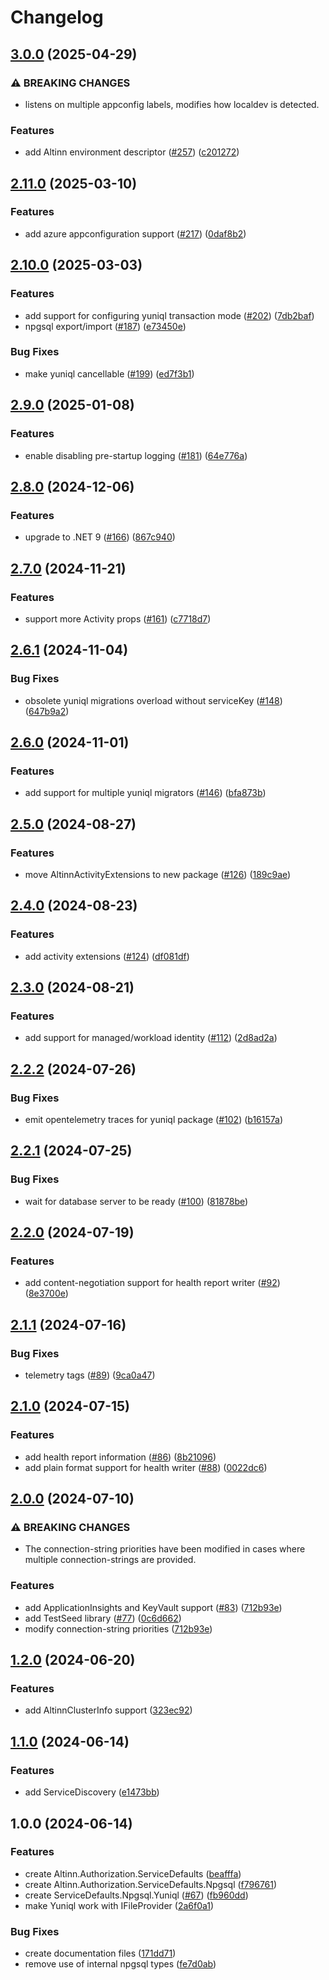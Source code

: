 # Changelog

## [3.0.0](https://github.com/Altinn/altinn-authorization-utils/compare/Altinn.Authorization.ServiceDefaults-v2.11.0...Altinn.Authorization.ServiceDefaults-v3.0.0) (2025-04-29)


### ⚠ BREAKING CHANGES

* listens on multiple appconfig labels, modifies how localdev is detected.

### Features

* add Altinn environment descriptor ([#257](https://github.com/Altinn/altinn-authorization-utils/issues/257)) ([c201272](https://github.com/Altinn/altinn-authorization-utils/commit/c201272f52d9967c5aeca67512060b49fc2885c7))

## [2.11.0](https://github.com/Altinn/altinn-authorization-utils/compare/Altinn.Authorization.ServiceDefaults-v2.10.0...Altinn.Authorization.ServiceDefaults-v2.11.0) (2025-03-10)


### Features

* add azure appconfiguration support ([#217](https://github.com/Altinn/altinn-authorization-utils/issues/217)) ([0daf8b2](https://github.com/Altinn/altinn-authorization-utils/commit/0daf8b22f15806782aa4c6b514862d318aa4e34b))

## [2.10.0](https://github.com/Altinn/altinn-authorization-utils/compare/Altinn.Authorization.ServiceDefaults-v2.9.0...Altinn.Authorization.ServiceDefaults-v2.10.0) (2025-03-03)


### Features

* add support for configuring yuniql transaction mode ([#202](https://github.com/Altinn/altinn-authorization-utils/issues/202)) ([7db2baf](https://github.com/Altinn/altinn-authorization-utils/commit/7db2baf0719bc489822921b64aff7ffc25f2d903))
* npgsql export/import ([#187](https://github.com/Altinn/altinn-authorization-utils/issues/187)) ([e73450e](https://github.com/Altinn/altinn-authorization-utils/commit/e73450e291326ee38cc3bdb7463a434ddc236869))


### Bug Fixes

* make yuniql cancellable ([#199](https://github.com/Altinn/altinn-authorization-utils/issues/199)) ([ed7f3b1](https://github.com/Altinn/altinn-authorization-utils/commit/ed7f3b1b654642a5ef4173be92bdcfd8e4c2ffe4))

## [2.9.0](https://github.com/Altinn/altinn-authorization-utils/compare/Altinn.Authorization.ServiceDefaults-v2.8.0...Altinn.Authorization.ServiceDefaults-v2.9.0) (2025-01-08)


### Features

* enable disabling pre-startup logging ([#181](https://github.com/Altinn/altinn-authorization-utils/issues/181)) ([64e776a](https://github.com/Altinn/altinn-authorization-utils/commit/64e776abd7a382b7fd1f9b123b6b923ee903f7b5))

## [2.8.0](https://github.com/Altinn/altinn-authorization-utils/compare/Altinn.Authorization.ServiceDefaults-v2.7.0...Altinn.Authorization.ServiceDefaults-v2.8.0) (2024-12-06)


### Features

* upgrade to .NET 9 ([#166](https://github.com/Altinn/altinn-authorization-utils/issues/166)) ([867c940](https://github.com/Altinn/altinn-authorization-utils/commit/867c9400ac8fd9a37c71d0af6386fbb414523267))

## [2.7.0](https://github.com/Altinn/altinn-authorization-utils/compare/Altinn.Authorization.ServiceDefaults-v2.6.1...Altinn.Authorization.ServiceDefaults-v2.7.0) (2024-11-21)


### Features

* support more Activity props ([#161](https://github.com/Altinn/altinn-authorization-utils/issues/161)) ([c7718d7](https://github.com/Altinn/altinn-authorization-utils/commit/c7718d7a7ac39c0f0552a11a53dff511d55040cd))

## [2.6.1](https://github.com/Altinn/altinn-authorization-utils/compare/Altinn.Authorization.ServiceDefaults-v2.6.0...Altinn.Authorization.ServiceDefaults-v2.6.1) (2024-11-04)


### Bug Fixes

* obsolete yuniql migrations overload without serviceKey ([#148](https://github.com/Altinn/altinn-authorization-utils/issues/148)) ([647b9a2](https://github.com/Altinn/altinn-authorization-utils/commit/647b9a28a897b293c70db224e5eac7b0f6c959ec))

## [2.6.0](https://github.com/Altinn/altinn-authorization-utils/compare/Altinn.Authorization.ServiceDefaults-v2.5.0...Altinn.Authorization.ServiceDefaults-v2.6.0) (2024-11-01)


### Features

* add support for multiple yuniql migrators ([#146](https://github.com/Altinn/altinn-authorization-utils/issues/146)) ([bfa873b](https://github.com/Altinn/altinn-authorization-utils/commit/bfa873b6ec8dcb3adedd09c5ca8f4b3ea1911a8c))

## [2.5.0](https://github.com/Altinn/altinn-authorization-utils/compare/Altinn.Authorization.ServiceDefaults-v2.4.0...Altinn.Authorization.ServiceDefaults-v2.5.0) (2024-08-27)


### Features

* move AltinnActivityExtensions to new package ([#126](https://github.com/Altinn/altinn-authorization-utils/issues/126)) ([189c9ae](https://github.com/Altinn/altinn-authorization-utils/commit/189c9aeb0c9e1a22e6bb033c95d72e0ef5f53c00))

## [2.4.0](https://github.com/Altinn/altinn-authorization-utils/compare/Altinn.Authorization.ServiceDefaults-v2.3.0...Altinn.Authorization.ServiceDefaults-v2.4.0) (2024-08-23)


### Features

* add activity extensions ([#124](https://github.com/Altinn/altinn-authorization-utils/issues/124)) ([df081df](https://github.com/Altinn/altinn-authorization-utils/commit/df081df9d118452dcb83fa3d38d8f47aefb5bb91))

## [2.3.0](https://github.com/Altinn/altinn-authorization-utils/compare/Altinn.Authorization.ServiceDefaults-v2.2.2...Altinn.Authorization.ServiceDefaults-v2.3.0) (2024-08-21)


### Features

* add support for managed/workload identity ([#112](https://github.com/Altinn/altinn-authorization-utils/issues/112)) ([2d8ad2a](https://github.com/Altinn/altinn-authorization-utils/commit/2d8ad2a17bc3b92b08506fea14eacfd217879007))

## [2.2.2](https://github.com/Altinn/altinn-authorization-utils/compare/Altinn.Authorization.ServiceDefaults-v2.2.1...Altinn.Authorization.ServiceDefaults-v2.2.2) (2024-07-26)


### Bug Fixes

* emit opentelemetry traces for yuniql package ([#102](https://github.com/Altinn/altinn-authorization-utils/issues/102)) ([b16157a](https://github.com/Altinn/altinn-authorization-utils/commit/b16157a60371e389df95b131f15eccf14cc0d462))

## [2.2.1](https://github.com/Altinn/altinn-authorization-utils/compare/Altinn.Authorization.ServiceDefaults-v2.2.0...Altinn.Authorization.ServiceDefaults-v2.2.1) (2024-07-25)


### Bug Fixes

* wait for database server to be ready ([#100](https://github.com/Altinn/altinn-authorization-utils/issues/100)) ([81878be](https://github.com/Altinn/altinn-authorization-utils/commit/81878be0297a3e8b10a2a8d0900e77fe548a0b02))

## [2.2.0](https://github.com/Altinn/altinn-authorization-utils/compare/Altinn.Authorization.ServiceDefaults-v2.1.1...Altinn.Authorization.ServiceDefaults-v2.2.0) (2024-07-19)


### Features

* add content-negotiation support for health report writer ([#92](https://github.com/Altinn/altinn-authorization-utils/issues/92)) ([8e3700e](https://github.com/Altinn/altinn-authorization-utils/commit/8e3700ed7baf730442c196d1a51b93c8e9ca9e3c))

## [2.1.1](https://github.com/Altinn/altinn-authorization-utils/compare/Altinn.Authorization.ServiceDefaults-v2.1.0...Altinn.Authorization.ServiceDefaults-v2.1.1) (2024-07-16)


### Bug Fixes

* telemetry tags ([#89](https://github.com/Altinn/altinn-authorization-utils/issues/89)) ([9ca0a47](https://github.com/Altinn/altinn-authorization-utils/commit/9ca0a47a4069a8905c5d1aa025689963ba9abb91))

## [2.1.0](https://github.com/Altinn/altinn-authorization-utils/compare/Altinn.Authorization.ServiceDefaults-v2.0.0...Altinn.Authorization.ServiceDefaults-v2.1.0) (2024-07-15)


### Features

* add health report information ([#86](https://github.com/Altinn/altinn-authorization-utils/issues/86)) ([8b21096](https://github.com/Altinn/altinn-authorization-utils/commit/8b2109645a583074c7dd956d464cbed629670cb4))
* add plain format support for health writer ([#88](https://github.com/Altinn/altinn-authorization-utils/issues/88)) ([0022dc6](https://github.com/Altinn/altinn-authorization-utils/commit/0022dc6b44efaec97d8d627f2634bf3593e602d2))

## [2.0.0](https://github.com/Altinn/altinn-authorization-utils/compare/Altinn.Authorization.ServiceDefaults-v1.2.0...Altinn.Authorization.ServiceDefaults-v2.0.0) (2024-07-10)


### ⚠ BREAKING CHANGES

* The connection-string priorities have been modified in cases where multiple connection-strings are provided.

### Features

* add ApplicationInsights and KeyVault support ([#83](https://github.com/Altinn/altinn-authorization-utils/issues/83)) ([712b93e](https://github.com/Altinn/altinn-authorization-utils/commit/712b93e69d701af06f94bd4e202b18e9f4d9e843))
* add TestSeed library ([#77](https://github.com/Altinn/altinn-authorization-utils/issues/77)) ([0c6d662](https://github.com/Altinn/altinn-authorization-utils/commit/0c6d662b99ca31e137f1a9065881d541024eed07))
* modify connection-string priorities ([712b93e](https://github.com/Altinn/altinn-authorization-utils/commit/712b93e69d701af06f94bd4e202b18e9f4d9e843))

## [1.2.0](https://github.com/Altinn/altinn-authorization-utils/compare/Altinn.Authorization.ServiceDefaults-v1.1.0...Altinn.Authorization.ServiceDefaults-v1.2.0) (2024-06-20)


### Features

* add AltinnClusterInfo support ([323ec92](https://github.com/Altinn/altinn-authorization-utils/commit/323ec926753290790e094f34103312e43b5635bb))

## [1.1.0](https://github.com/Altinn/altinn-authorization-utils/compare/Altinn.Authorization.ServiceDefaults-v1.0.0...Altinn.Authorization.ServiceDefaults-v1.1.0) (2024-06-14)


### Features

* add ServiceDiscovery ([e1473bb](https://github.com/Altinn/altinn-authorization-utils/commit/e1473bb3a8648b26ae8731214d78ab626c81249b))

## 1.0.0 (2024-06-14)


### Features

* create Altinn.Authorization.ServiceDefaults ([beafffa](https://github.com/Altinn/altinn-authorization-utils/commit/beafffa60b08b9f212084f50ec4a3f5ec311b2f0))
* create Altinn.Authorization.ServiceDefaults.Npgsql ([f796761](https://github.com/Altinn/altinn-authorization-utils/commit/f796761b0de35730abdbf05da0025cc2d9834606))
* create ServiceDefaults.Npgsql.Yuniql ([#67](https://github.com/Altinn/altinn-authorization-utils/issues/67)) ([fb960dd](https://github.com/Altinn/altinn-authorization-utils/commit/fb960dd8143a2f07c9185d531492e977f36439e0))
* make Yuniql work with IFileProvider ([2a6f0a1](https://github.com/Altinn/altinn-authorization-utils/commit/2a6f0a1ab25963943ea164006cffe1122176187d))


### Bug Fixes

* create documentation files ([171dd71](https://github.com/Altinn/altinn-authorization-utils/commit/171dd7120ab70c8c5629224e6e7a2380ad827306))
* remove use of internal npgsql types ([fe7d0ab](https://github.com/Altinn/altinn-authorization-utils/commit/fe7d0ab8cd6ecb0b1a5e1c415922dd2dee0d6a18))
